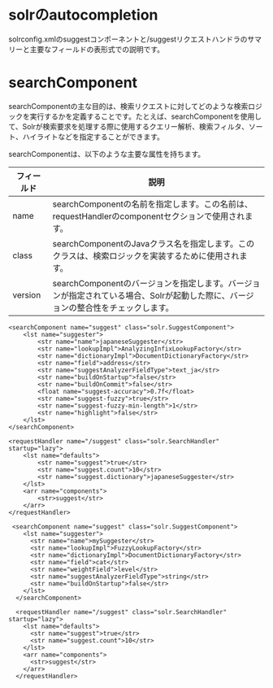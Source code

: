 # solrのautocompletion
solrconfig.xmlのsuggestコンポーネントと/suggestリクエストハンドラのサマリーと主要なフィールドの表形式での説明です。


# searchComponent

searchComponentの主な目的は、検索リクエストに対してどのような検索ロジックを実行するかを定義することです。たとえば、searchComponentを使用して、Solrが検索要求を処理する際に使用するクエリー解析、検索フィルタ、ソート、ハイライトなどを指定することができます。

searchComponentは、以下のような主要な属性を持ちます。

|フィールド|説明|
|---|---|
|name| searchComponentの名前を指定します。この名前は、requestHandlerのcomponentセクションで使用されます。|
|class| searchComponentのJavaクラス名を指定します。このクラスは、検索ロジックを実装するために使用されます。|
|version| searchComponentのバージョンを指定します。バージョンが指定されている場合、Solrが起動した際に、バージョンの整合性をチェックします。|


```
<searchComponent name="suggest" class="solr.SuggestComponent">
    <lst name="suggester">
        <str name="name">japaneseSuggester</str>
        <str name="lookupImpl">AnalyzingInfixLookupFactory</str>
        <str name="dictionaryImpl">DocumentDictionaryFactory</str>
        <str name="field">address</str>
        <str name="suggestAnalyzerFieldType">text_ja</str>
        <str name="buildOnStartup">false</str>
        <str name="buildOnCommit">false</str>
        <float name="suggest-accuracy">0.7f</float>
        <str name="suggest-fuzzy">true</str>
        <str name="suggest-fuzzy-min-length">1</str>
        <str name="highlight">false</str>
    </lst>
</searchComponent>

<requestHandler name="/suggest" class="solr.SearchHandler" startup="lazy">
    <lst name="defaults">
        <str name="suggest">true</str>
        <str name="suggest.count">10</str>
        <str name="suggest.dictionary">japaneseSuggester</str>
    </lst>
    <arr name="components">
        <str>suggest</str>
    </arr>
</requestHandler>
```


```
 <searchComponent name="suggest" class="solr.SuggestComponent">
    <lst name="suggester">
      <str name="name">mySuggester</str>
      <str name="lookupImpl">FuzzyLookupFactory</str>
      <str name="dictionaryImpl">DocumentDictionaryFactory</str>
      <str name="field">cat</str>
      <str name="weightField">level</str>
      <str name="suggestAnalyzerFieldType">string</str>
      <str name="buildOnStartup">false</str>
    </lst>
  </searchComponent>
  
  <requestHandler name="/suggest" class="solr.SearchHandler" startup="lazy">
    <lst name="defaults">
      <str name="suggest">true</str>
      <str name="suggest.count">10</str>
    </lst>
    <arr name="components">
      <str>suggest</str>
    </arr>
  </requestHandler>
  ```